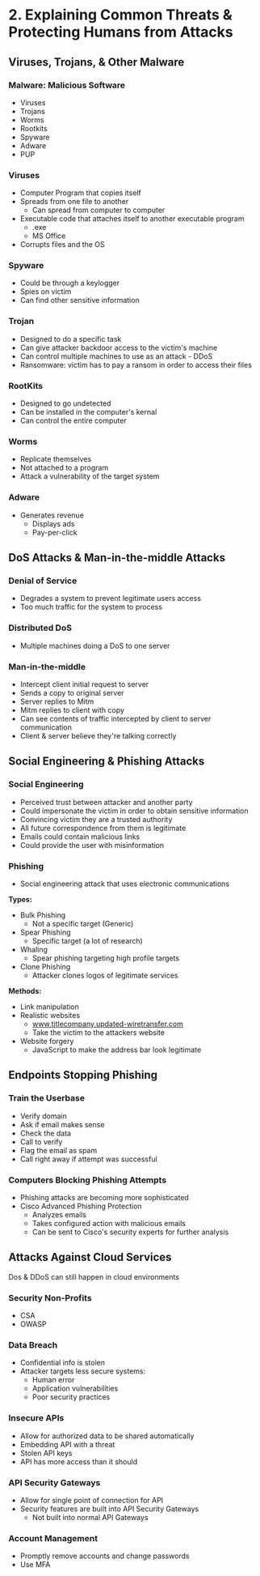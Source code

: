 # 2. Explaining Common Threats & Protecting Humans from Attacks

## Viruses, Trojans, & Other Malware

### Malware: Malicious Software

* Viruses
* Trojans
* Worms
* Rootkits
* Spyware
* Adware
* PUP

### Viruses

* Computer Program that copies itself
* Spreads from one file to another
  * Can spread from computer to computer
* Executable code that attaches itself to another executable program
  * .exe
  * MS Office
* Corrupts files and the OS

### Spyware

* Could be through a keylogger
* Spies on victim
* Can find other sensitive information

### Trojan

* Designed to do a specific task
* Can give attacker backdoor access to the victim's machine
* Can control multiple machines to use as an attack - DDoS
* Ransomware: victim has to pay a ransom in order to access their files

### RootKits

* Designed to go undetected
* Can be installed in the computer's kernal
* Can control the entire computer

### Worms

* Replicate themselves
* Not attached to a program
* Attack a vulnerability of the target system

### Adware

* Generates revenue
  * Displays ads
  * Pay-per-click

## DoS Attacks & Man-in-the-middle Attacks

### Denial of Service

* Degrades a system to prevent legitimate users access
* Too much traffic for the system to process

### Distributed DoS

* Multiple machines doing a DoS to one server

### Man-in-the-middle

* Intercept client initial request to server
* Sends a copy to original server
* Server replies to Mitm
* Mitm replies to client with copy
* Can see contents of traffic intercepted by client to server communication
* Client & server believe they're talking correctly

## Social Engineering & Phishing Attacks

### Social Engineering

* Perceived trust between attacker and another party
* Could impersonate the victim in order to obtain sensitive information
* Convincing victim they are a trusted authority
* All future correspondence from them is legitimate
* Emails could contain malicious links
* Could provide the user with misinformation

### Phishing

* Social engineering attack that uses electronic communications

**Types:**

* Bulk Phishing
  * Not a specific target \(Generic\)
* Spear Phishing
  * Specific target \(a lot of research\)
* Whaling
  * Spear phishing targeting high profile targets
* Clone Phishing
  * Attacker clones logos of legitimate services

**Methods:**

* Link manipulation
* Realistic websites
  * www.titlecompany.updated-wiretransfer.com
  * Take the victim to the attackers website
* Website forgery
  * JavaScript to make the address bar look legitimate

## Endpoints Stopping Phishing

### Train the Userbase

* Verify domain
* Ask if email makes sense
* Check the data
* Call to verify
* Flag the email as spam
* Call right away if attempt was successful

### Computers Blocking Phishing Attempts

* Phishing attacks are becoming more sophisticated
* Cisco Advanced Phishing Protection
  * Analyzes emails
  * Takes configured action with malicious emails
  * Can be sent to Cisco's security experts for further analysis

## Attacks Against Cloud Services

Dos & DDoS can still happen in cloud environments

### Security Non-Profits

* CSA
* OWASP

### Data Breach

* Confidential info is stolen
* Attacker targets less secure systems:
  * Human error
  * Application vulnerabilities
  * Poor security practices

### Insecure APIs

* Allow for authorized data to be shared automatically
* Embedding API with a threat
* Stolen API keys
* API has more access than it should

### API Security Gateways

* Allow for single point of connection for API
* Security features are built into API Security Gateways
  * Not built into normal API Gateways

### Account Management

* Promptly remove accounts and change passwords
* Use MFA

